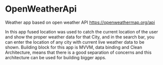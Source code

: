 # OpenWeatherApi
Weather app based on open weather API 
https://openweathermap.org/api

In this app fused location was used to catch the current location of the user and show the proper weather data for that City, 
and in the search bar, you can enter the location of any city with current live weather data to be shown. Building block for this app is
MVVM, data binding and Clean Architecture, means that there is a good separation of concerns and this architecture can be used for building
bigger apps.

